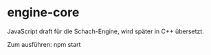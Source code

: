 # engine-core

JavaScript draft für die Schach-Engine, wird später in C++ übersetzt.

Zum ausführen: npm start 